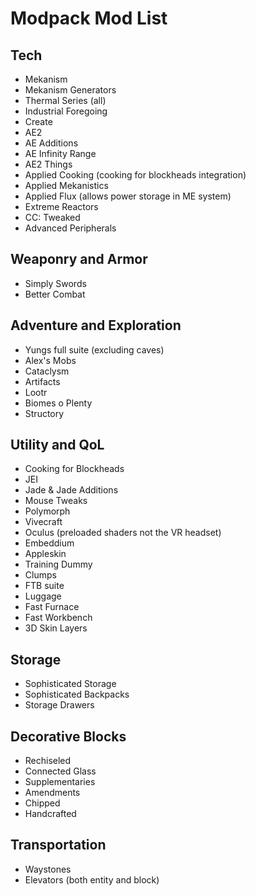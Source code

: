 # Modpack Mod List

## Tech
  * Mekanism
  * Mekanism Generators
  * Thermal Series (all)
  * Industrial Foregoing
  * Create
  * AE2
  * AE Additions
  * AE Infinity Range
  * AE2 Things
  * Applied Cooking (cooking for blockheads integration)
  * Applied Mekanistics
  * Applied Flux (allows power storage in ME system)
  * Extreme Reactors
  * CC: Tweaked
  * Advanced Peripherals

## Weaponry and Armor
  * Simply Swords
  * Better Combat

## Adventure and Exploration
  * Yungs full suite (excluding caves)
  * Alex's Mobs
  * Cataclysm
  * Artifacts
  * Lootr
  * Biomes o Plenty
  * Structory

## Utility and QoL
  * Cooking for Blockheads
  * JEI
  * Jade & Jade Additions
  * Mouse Tweaks
  * Polymorph
  * Vivecraft
  * Oculus (preloaded shaders not the VR headset)
  * Embeddium
  * Appleskin
  * Training Dummy
  * Clumps
  * FTB suite
  * Luggage
  * Fast Furnace
  * Fast Workbench
  * 3D Skin Layers

## Storage
  * Sophisticated Storage
  * Sophisticated Backpacks
  * Storage Drawers

## Decorative Blocks
  * Rechiseled
  * Connected Glass
  * Supplementaries
  * Amendments
  * Chipped
  * Handcrafted

## Transportation
  * Waystones
  * Elevators (both entity and block)
